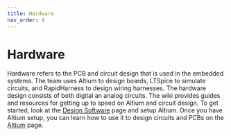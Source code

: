 ```yaml
---
title: Hardware
nav_order: 4
---
```


# Hardware
Hardware refers to the PCB and circuit design that is used in the embedded systems. The team uses Altium to design boards, LTSpice to simulate circuits, and RapidHarness to design wiring harnesses. The hardware design consists of both digital an analog circuits. The wiki provides guides and resources for getting up to speed on Altium and circuit design. To get started, look at the [Design Software] page and setup Altium. Once you have Altium setup, you can learn how to use it to design circuits and PCBs on the [Altium] page.


[Design Software]: (https://cr-formula.github.io/docs/firmware/design_software.html)
[Altium]: (https://cr-formula.github.io/docs/firmware/altium.html)